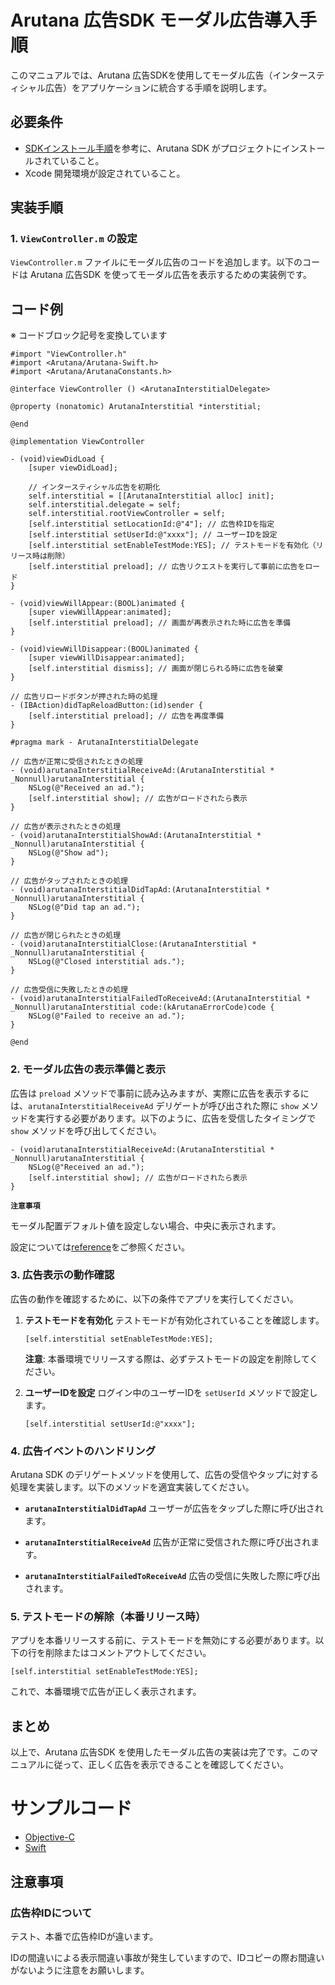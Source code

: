 # Arutana 広告SDK モーダル広告導入手順

このマニュアルでは、Arutana 広告SDKを使用してモーダル広告（インタースティシャル広告）をアプリケーションに統合する手順を説明します。

## 必要条件

- [SDKインストール手順](./sdk_install.md)を参考に、Arutana SDK がプロジェクトにインストールされていること。
- Xcode 開発環境が設定されていること。

## 実装手順

### 1. `ViewController.m` の設定

`ViewController.m` ファイルにモーダル広告のコードを追加します。以下のコードは Arutana 広告SDK を使ってモーダル広告を表示するための実装例です。

## コード例

※ コードブロック記号を変換しています

```objc
#import "ViewController.h"
#import <Arutana/Arutana-Swift.h>
#import <Arutana/ArutanaConstants.h>

@interface ViewController () <ArutanaInterstitialDelegate>

@property (nonatomic) ArutanaInterstitial *interstitial;

@end

@implementation ViewController

- (void)viewDidLoad {
    [super viewDidLoad];
    
    // インタースティシャル広告を初期化
    self.interstitial = [[ArutanaInterstitial alloc] init];
    self.interstitial.delegate = self;
    self.interstitial.rootViewController = self;
    [self.interstitial setLocationId:@"4"]; // 広告枠IDを指定
    [self.interstitial setUserId:@"xxxx"]; // ユーザーIDを設定
    [self.interstitial setEnableTestMode:YES]; // テストモードを有効化（リリース時は削除）
    [self.interstitial preload]; // 広告リクエストを実行して事前に広告をロード
}

- (void)viewWillAppear:(BOOL)animated {
    [super viewWillAppear:animated];
    [self.interstitial preload]; // 画面が再表示された時に広告を準備
}

- (void)viewWillDisappear:(BOOL)animated {
    [super viewWillDisappear:animated];
    [self.interstitial dismiss]; // 画面が閉じられる時に広告を破棄
}

// 広告リロードボタンが押された時の処理
- (IBAction)didTapReloadButton:(id)sender {
    [self.interstitial preload]; // 広告を再度準備
}

#pragma mark - ArutanaInterstitialDelegate

// 広告が正常に受信されたときの処理
- (void)arutanaInterstitialReceiveAd:(ArutanaInterstitial * _Nonnull)arutanaInterstitial {
    NSLog(@"Received an ad.");
    [self.interstitial show]; // 広告がロードされたら表示
}

// 広告が表示されたときの処理
- (void)arutanaInterstitialShowAd:(ArutanaInterstitial * _Nonnull)arutanaInterstitial {
    NSLog(@"Show ad");
}

// 広告がタップされたときの処理
- (void)arutanaInterstitialDidTapAd:(ArutanaInterstitial * _Nonnull)arutanaInterstitial {
    NSLog(@"Did tap an ad.");
}

// 広告が閉じられたときの処理
- (void)arutanaInterstitialClose:(ArutanaInterstitial * _Nonnull)arutanaInterstitial {
    NSLog(@"Closed interstitial ads.");
}

// 広告受信に失敗したときの処理
- (void)arutanaInterstitialFailedToReceiveAd:(ArutanaInterstitial * _Nonnull)arutanaInterstitial code:(kArutanaErrorCode)code {
    NSLog(@"Failed to receive an ad.");
}

@end
```

### 2. モーダル広告の表示準備と表示

広告は `preload` メソッドで事前に読み込みますが、実際に広告を表示するには、`arutanaInterstitialReceiveAd` デリゲートが呼び出された際に `show` メソッドを実行する必要があります。以下のように、広告を受信したタイミングで `show` メソッドを呼び出してください。

```objc
- (void)arutanaInterstitialReceiveAd:(ArutanaInterstitial * _Nonnull)arutanaInterstitial {
    NSLog(@"Received an ad.");
    [self.interstitial show]; // 広告がロードされたら表示
}
```

**`注意事項`**

モーダル配置デフォルト値を設定しない場合、中央に表示されます。

設定については[reference](./references/ref_ArutanaInterstitial.md)をご参照ください。

### 3. 広告表示の動作確認

広告の動作を確認するために、以下の条件でアプリを実行してください。

1. **テストモードを有効化**
   テストモードが有効化されていることを確認します。
   ```objc
   [self.interstitial setEnableTestMode:YES];
   ```
   **注意**: 本番環境でリリースする際は、必ずテストモードの設定を削除してください。

2. **ユーザーIDを設定**
   ログイン中のユーザーIDを `setUserId` メソッドで設定します。
   ```objc
   [self.interstitial setUserId:@"xxxx"];
   ```

### 4. 広告イベントのハンドリング

Arutana SDK のデリゲートメソッドを使用して、広告の受信やタップに対する処理を実装します。以下のメソッドを適宜実装してください。

- **`arutanaInterstitialDidTapAd`**
  ユーザーが広告をタップした際に呼び出されます。
  
- **`arutanaInterstitialReceiveAd`**
  広告が正常に受信された際に呼び出されます。
  
- **`arutanaInterstitialFailedToReceiveAd`**
  広告の受信に失敗した際に呼び出されます。

### 5. テストモードの解除（本番リリース時）

アプリを本番リリースする前に、テストモードを無効にする必要があります。以下の行を削除またはコメントアウトしてください。

```objc
[self.interstitial setEnableTestMode:YES];
```

これで、本番環境で広告が正しく表示されます。

## まとめ

以上で、Arutana 広告SDK を使用したモーダル広告の実装は完了です。このマニュアルに従って、正しく広告を表示できることを確認してください。

# サンプルコード

- [Objective-C](https://github.com/Locationvalue/arutana_iOS_SDK/blob/main/InterstitialAdsObjC/ViewController.m)
- [Swift](https://github.com/Locationvalue/arutana_iOS_SDK/blob/main/InterstitialAdsSwift/ViewController.swift)

## 注意事項

### 広告枠IDについて

テスト、本番で広告枠IDが違います。

IDの間違いによる表示間違い事故が発生していますので、IDコピーの際お間違いがないように注意をお願いします。